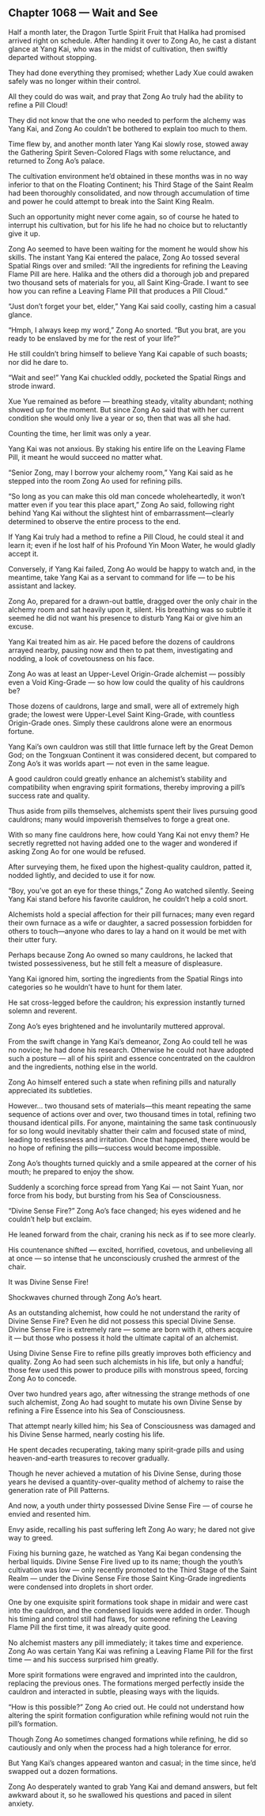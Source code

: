 ## Chapter 1068 — Wait and See

Half a month later, the Dragon Turtle Spirit Fruit that Halika had promised arrived right on schedule. After handing it over to Zong Ao, he cast a distant glance at Yang Kai, who was in the midst of cultivation, then swiftly departed without stopping.

They had done everything they promised; whether Lady Xue could awaken safely was no longer within their control.

All they could do was wait, and pray that Zong Ao truly had the ability to refine a Pill Cloud!

They did not know that the one who needed to perform the alchemy was Yang Kai, and Zong Ao couldn’t be bothered to explain too much to them.

Time flew by, and another month later Yang Kai slowly rose, stowed away the Gathering Spirit Seven-Colored Flags with some reluctance, and returned to Zong Ao’s palace.

The cultivation environment he’d obtained in these months was in no way inferior to that on the Floating Continent; his Third Stage of the Saint Realm had been thoroughly consolidated, and now through accumulation of time and power he could attempt to break into the Saint King Realm.

Such an opportunity might never come again, so of course he hated to interrupt his cultivation, but for his life he had no choice but to reluctantly give it up.

Zong Ao seemed to have been waiting for the moment he would show his skills. The instant Yang Kai entered the palace, Zong Ao tossed several Spatial Rings over and smiled: “All the ingredients for refining the Leaving Flame Pill are here. Halika and the others did a thorough job and prepared two thousand sets of materials for you, all Saint King-Grade. I want to see how you can refine a Leaving Flame Pill that produces a Pill Cloud.”

“Just don’t forget your bet, elder,” Yang Kai said coolly, casting him a casual glance.

“Hmph, I always keep my word,” Zong Ao snorted. “But you brat, are you ready to be enslaved by me for the rest of your life?”

He still couldn’t bring himself to believe Yang Kai capable of such boasts; nor did he dare to.

“Wait and see!” Yang Kai chuckled oddly, pocketed the Spatial Rings and strode inward.

Xue Yue remained as before — breathing steady, vitality abundant; nothing showed up for the moment. But since Zong Ao said that with her current condition she would only live a year or so, then that was all she had.

Counting the time, her limit was only a year.

Yang Kai was not anxious. By staking his entire life on the Leaving Flame Pill, it meant he would succeed no matter what.

“Senior Zong, may I borrow your alchemy room,” Yang Kai said as he stepped into the room Zong Ao used for refining pills.

“So long as you can make this old man concede wholeheartedly, it won’t matter even if you tear this place apart,” Zong Ao said, following right behind Yang Kai without the slightest hint of embarrassment—clearly determined to observe the entire process to the end.

If Yang Kai truly had a method to refine a Pill Cloud, he could steal it and learn it; even if he lost half of his Profound Yin Moon Water, he would gladly accept it.

Conversely, if Yang Kai failed, Zong Ao would be happy to watch and, in the meantime, take Yang Kai as a servant to command for life — to be his assistant and lackey.

Zong Ao, prepared for a drawn-out battle, dragged over the only chair in the alchemy room and sat heavily upon it, silent. His breathing was so subtle it seemed he did not want his presence to disturb Yang Kai or give him an excuse.

Yang Kai treated him as air. He paced before the dozens of cauldrons arrayed nearby, pausing now and then to pat them, investigating and nodding, a look of covetousness on his face.

Zong Ao was at least an Upper-Level Origin-Grade alchemist — possibly even a Void King-Grade — so how low could the quality of his cauldrons be?

Those dozens of cauldrons, large and small, were all of extremely high grade; the lowest were Upper-Level Saint King-Grade, with countless Origin-Grade ones. Simply these cauldrons alone were an enormous fortune.

Yang Kai’s own cauldron was still that little furnace left by the Great Demon God; on the Tongxuan Continent it was considered decent, but compared to Zong Ao’s it was worlds apart — not even in the same league.

A good cauldron could greatly enhance an alchemist’s stability and compatibility when engraving spirit formations, thereby improving a pill’s success rate and quality.

Thus aside from pills themselves, alchemists spent their lives pursuing good cauldrons; many would impoverish themselves to forge a great one.

With so many fine cauldrons here, how could Yang Kai not envy them? He secretly regretted not having added one to the wager and wondered if asking Zong Ao for one would be refused.

After surveying them, he fixed upon the highest-quality cauldron, patted it, nodded lightly, and decided to use it for now.

“Boy, you’ve got an eye for these things,” Zong Ao watched silently. Seeing Yang Kai stand before his favorite cauldron, he couldn’t help a cold snort.

Alchemists hold a special affection for their pill furnaces; many even regard their own furnace as a wife or daughter, a sacred possession forbidden for others to touch—anyone who dares to lay a hand on it would be met with their utter fury.

Perhaps because Zong Ao owned so many cauldrons, he lacked that twisted possessiveness, but he still felt a measure of displeasure.

Yang Kai ignored him, sorting the ingredients from the Spatial Rings into categories so he wouldn’t have to hunt for them later.

He sat cross-legged before the cauldron; his expression instantly turned solemn and reverent.

Zong Ao’s eyes brightened and he involuntarily muttered approval.

From the swift change in Yang Kai’s demeanor, Zong Ao could tell he was no novice; he had done his research. Otherwise he could not have adopted such a posture — all of his spirit and essence concentrated on the cauldron and the ingredients, nothing else in the world.

Zong Ao himself entered such a state when refining pills and naturally appreciated its subtleties.

However… two thousand sets of materials—this meant repeating the same sequence of actions over and over, two thousand times in total, refining two thousand identical pills. For anyone, maintaining the same task continuously for so long would inevitably shatter their calm and focused state of mind, leading to restlessness and irritation. Once that happened, there would be no hope of refining the pills—success would become impossible.

Zong Ao’s thoughts turned quickly and a smile appeared at the corner of his mouth; he prepared to enjoy the show.

Suddenly a scorching force spread from Yang Kai — not Saint Yuan, nor force from his body, but bursting from his Sea of Consciousness.

“Divine Sense Fire?” Zong Ao’s face changed; his eyes widened and he couldn’t help but exclaim.

He leaned forward from the chair, craning his neck as if to see more clearly.

His countenance shifted — excited, horrified, covetous, and unbelieving all at once — so intense that he unconsciously crushed the armrest of the chair.

It was Divine Sense Fire!

Shockwaves churned through Zong Ao’s heart.

As an outstanding alchemist, how could he not understand the rarity of Divine Sense Fire? Even he did not possess this special Divine Sense. Divine Sense Fire is extremely rare — some are born with it, others acquire it — but those who possess it hold the ultimate capital of an alchemist.

Using Divine Sense Fire to refine pills greatly improves both efficiency and quality. Zong Ao had seen such alchemists in his life, but only a handful; those few used this power to produce pills with monstrous speed, forcing Zong Ao to concede.

Over two hundred years ago, after witnessing the strange methods of one such alchemist, Zong Ao had sought to mutate his own Divine Sense by refining a Fire Essence into his Sea of Consciousness.

That attempt nearly killed him; his Sea of Consciousness was damaged and his Divine Sense harmed, nearly costing his life.

He spent decades recuperating, taking many spirit-grade pills and using heaven-and-earth treasures to recover gradually.

Though he never achieved a mutation of his Divine Sense, during those years he devised a quantity-over-quality method of alchemy to raise the generation rate of Pill Patterns.

And now, a youth under thirty possessed Divine Sense Fire — of course he envied and resented him.

Envy aside, recalling his past suffering left Zong Ao wary; he dared not give way to greed.

Fixing his burning gaze, he watched as Yang Kai began condensing the herbal liquids. Divine Sense Fire lived up to its name; though the youth’s cultivation was low — only recently promoted to the Third Stage of the Saint Realm — under the Divine Sense Fire those Saint King-Grade ingredients were condensed into droplets in short order.

One by one exquisite spirit formations took shape in midair and were cast into the cauldron, and the condensed liquids were added in order. Though his timing and control still had flaws, for someone refining the Leaving Flame Pill the first time, it was already quite good.

No alchemist masters any pill immediately; it takes time and experience. Zong Ao was certain Yang Kai was refining a Leaving Flame Pill for the first time — and his success surprised him greatly.

More spirit formations were engraved and imprinted into the cauldron, replacing the previous ones. The formations merged perfectly inside the cauldron and interacted in subtle, pleasing ways with the liquids.

“How is this possible?” Zong Ao cried out. He could not understand how altering the spirit formation configuration while refining would not ruin the pill’s formation.

Though Zong Ao sometimes changed formations while refining, he did so cautiously and only when the process had a high tolerance for error.

But Yang Kai’s changes appeared wanton and casual; in the time since, he’d swapped out a dozen formations.

Zong Ao desperately wanted to grab Yang Kai and demand answers, but felt awkward about it, so he swallowed his questions and paced in silent anxiety.